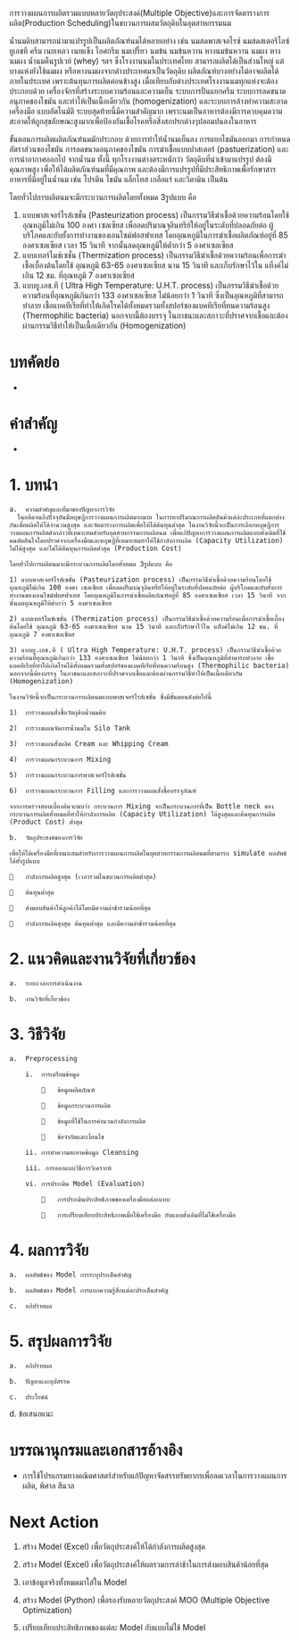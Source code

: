 การวางแผนการผลิตรวมแบบหลายวัตถุประสงค์(Multiple Objective)และการจัดตารางการผลิต(Production Scheduling)ในขบวนการผสมวัตถุดิบในอุตสาหกรรมนม

น้ำนมดิบสามารถนำมาแปรรูปเป็นผลิตภัณฑ์นมได้หลายอย่าง เช่น นมสดพาสเจอไรซ์ นมสดสเตอริไลซ์ยูเอชที ครีม เนยเหลว เนยแข็ง ไอศกรีม นมเปรี้ยว นมข้น นมข้นหวาน หางนมข้นหวาน นมผง หางนมผง น้ำนมคืนรูปเวย์ 
(whey) ฯลฯ ซึ่งโรงงานนมในประเทศไทย สามารถผลิตได้เป็นส่วนใหญ่ แต่บางแห่งยังใช้นมผง หรือหางนมผงจากต่างประเทศมาเป็นวัตถุดิบ ผลิตภัณฑ์บางอย่างไม่อาจผลิตได้ภายในประเทศ เพราะต้นทุนการผลิตค่อนข้างสูง 
เมื่อเทียบกับต่างประเทศโรงงานนมทุกแห่งจะต้องประกอบด้วย เครื่องจักรที่สร้างระบบความร้อนและความเย็น ระบบการปั่นแยกครีม ระบบการลดขนาดอนุภาคของไขมัน และทำให้เป็นเนื้อเดียวกัน (homogenization) และระบบการล้างทำความสะอาดเครื่องมือ แบบอัตโนมัติ ระบบสุดท้ายนี้มีความสำคัญมาก เพราะนมเป็นอาหารต้องมีการควบคุมความสะอาดให้ถูกสุขลักษณะสูงมากเพื่อป้องกันเชื้อโรคหรือสิ่งสกปรกต่างๆปลอมปนลงในอาหาร

ขั้นตอนการผลิตผลิตภัณฑ์นมมักประกอบ ด้วยการทำให้น้ำนมเย็นลง การแยกไขมันออกมา การกำหนดอัตราส่วนของไขมัน การลดขนาดอนุภาคของไขมัน การฆ่าเชื้อแบบปาสเตอร์ (pastuerization) และการนำอากาศออกไป
จากน้ำนม ทั้งนี้ ทุกโรงงานต่างตระหนักว่า วัตถุดิบที่นำเข้ามาแปรรูป ต้องมีคุณภาพสูง เพื่อให้ได้ผลิตภัณฑ์นมที่มีคุณภาพ และต้องมีการแปรรูปที่มีประสิทธิภาพเพื่อรักษาสารอาหารที่มีอยู่ในน้ำนม เช่น โปรตีน ไขมัน แล็กโทส 
เกลือแร่ และวิตามิน เป็นต้น

โดยทั่วไปการผลิตนมจะมีกระบวนการผลิตโดยทั้งหมด 3รูปแบบ คือ
  1) แบบพาสเจอร์ไรส์เซชั่น (Pasteurization process) เป็นกรรมวิธีฆ่าเชื้อด้วยความร้อนโดยใช้อุณหภูมิไม่เกิน 100 องศา เซลเซียส เพื่อลดปริมาณจุลินทรีย์ให้อยู่ในระดับที่ปลอดภัยต่อ ผู้บริโภคและยับยั้งการทำงานของเอนไซม์ฟอสฟาเทส โดยอุณหภูมิในการฆ่าเชื้อผลิตภัณฑ์อยู่ที่ 85 องศาเซลเซียส เวลา 15 วินาที จากนั้นลดอุณหภูมิให้ต่ำกว่า 5 องศาเซลเซียส
  2) แบบเทอร์ไมซ์เซชั่น (Thermization process) เป็นกรรมวิธีฆ่าเชื้อด้วยความร้อนเพื่อการฆ่าเชื้อเบื้องต้นโดยใช้ อุณหภูมิ 63-65 องศาเซลเซียส นาน 15 วินาที และเก็บรักษาไว้ใน แท็งค์ไม่เกิน 12 ชม. ที่อุณหภูมิ 7 องศาเซลเซียส
  3) แบบยู.เอช.ที ( Ultra High Temperature: U.H.T. process) เป็นกรรมวิธีฆ่าเชื้อด้วยความร้อนที่อุณหภูมิเกินกว่า 133 องศาเซลเซียส ไม่น้อยกว่า 1 วินาที ซึ่งเป็นอุณหภูมิที่สามารถทำลาย เชื้อแบคทีเรียที่ทำให้เกิดโรคได้ทั้งหมดรวมทั้งสปอร์ของแบคทีเรียที่ทนความร้อนสูง (Thermophilic bacteria) นอกจากนี้ต้องบรรจุ ในภาชนะและสภาวะที่ปราศจากเชื้อและต้องผ่านกรรมวิธีทำให้เป็นเนื้อเดียวกัน (Homogenization)



# บทคัดย่อ
-
# คำสำคัญ
-

# 1.	บทนำ

	a.	ความสำคัญและที่มาของปัญหาการวิจัย
      ในอดีตจนถึงปัจจุบันมีทฤษฎีการวางแผนการผลิตมากมาย ในการหาปริมาณการผลิตสินค้าแต่ล่ะประเภทที่แตกต่างกันเพื่อผลิตให้ได้จำนวนสูงสุด และจัดตารางการผลิตเพื่อให้ได้ต้นทุนต่ำสุด ในงานวิจัยนี้จะเป็นการเลือกทฤษฎีการวางแผนการผลิตดังกล่าวที่เหมาะสมสำหรับอุตสาหกรรมการผลิตนม เพื่อแก้ปัญหาการวางแผนการผลิตแบบดั้งเดิมที่ใช้คนตัดสินใจโดยปราศจากเครื่องมือและทฤษฎีที่เหมาะสมทำให้ใช้กำลังการผลิต (Capacity Utilization) ไม่ได้สูงสุด และไม่ได้ต้นทุนการผลิตต่ำสุด (Production Cost)

	โดยทั่วไปการผลิตนมจะมีกระบวนการผลิตโดยทั้งหมด 3รูปแบบ คือ

	1) แบบพาสเจอร์ไรส์เซชั่น (Pasteurization process) เป็นกรรมวิธีฆ่าเชื้อด้วยความร้อนโดยใช้อุณหภูมิไม่เกิน 100 องศา เซลเซียส เพื่อลดปริมาณจุลินทรีย์ให้อยู่ในระดับที่ปลอดภัยต่อ ผู้บริโภคและยับยั้งการทำงานของเอนไซม์ฟอสฟาเทส โดยอุณหภูมิในการฆ่าเชื้อผลิตภัณฑ์อยู่ที่ 85 องศาเซลเซียส เวลา 15 วินาที จากนั้นลดอุณหภูมิให้ต่ำกว่า 5 องศาเซลเซียส

	2) แบบเทอร์ไมซ์เซชั่น (Thermization process) เป็นกรรมวิธีฆ่าเชื้อด้วยความร้อนเพื่อการฆ่าเชื้อเบื้องต้นโดยใช้ อุณหภูมิ 63-65 องศาเซลเซียส นาน 15 วินาที และเก็บรักษาไว้ใน แท็งค์ไม่เกิน 12 ชม. ที่อุณหภูมิ 7 องศาเซลเซียส

	3) แบบยู.เอช.ที ( Ultra High Temperature: U.H.T. process) เป็นกรรมวิธีฆ่าเชื้อด้วยความร้อนที่อุณหภูมิเกินกว่า 133 องศาเซลเซียส ไม่น้อยกว่า 1 วินาที ซึ่งเป็นอุณหภูมิที่สามารถทำลาย เชื้อแบคทีเรียที่ทำให้เกิดโรคได้ทั้งหมดรวมทั้งสปอร์ของแบคทีเรียที่ทนความร้อนสูง (Thermophilic bacteria) นอกจากนี้ต้องบรรจุ ในภาชนะและสภาวะที่ปราศจากเชื้อและต้องผ่านกรรมวิธีทำให้เป็นเนื้อเดียวกัน (Homogenization)

	ในงานวิจัยนี้จะเป็นกระบวนการผลิตนมแบบพาสเจอร์ไรส์เซชั่น ซึ่งมีขั้นตอนดังต่อไปนี้

	1)	การวางแผนสั่งซื้อวัตถุดิบน้ำนมดิบ

	2)	การวางแผนจัดการน้ำนมใน Silo Tank

	3)	การวางแผนสั่งผลิต Cream และ Whipping Cream

	4)	การวางแผนกระบวนการ Mixing

	5)	การวางแผนกระบวนการพาสเจอร์ไรส์เซชั่น

	6)	การวางแผนกระบวนการ Filling และการวางแผนสั่งซื้อบรรจุภัณฑ์
 
 	จากการตรวจสอบเบื้องต้นจะพบว่า กระบวนการ Mixing จะเป็นกระบวนการที่เป็น Bottle neck ของกระบวนการผลิตทั้งหมดที่ทำให้กำลังการผลิต (Capacity Utilization) ได้สูงสุดและต้นทุนการผลิต (Product Cost) ต่ำสุด  

	b.	วัตถุประสงค์ของการวิจัย

	เพื่อให้ได้เครื่องมือที่เหมาะสมสำหรับการวางแผนการผลิตในอุตสาหกรรมการผลิตนมที่สามารถ simulate ผลลัพธ์ได้ทั้งรูปแบบ
 
 		กำลังการผลิตสูงสุด (เวลารวมในขบวนการผลิตต่ำสุด)

		ต้นทุนต่ำสุด

		ส่งมอบสินค้าให้ลูกค้าได้โดยมีความล่าช้ารวมน้อยที่สุด

		กำลังการผลิตสุงสุด ต้นทุนต่ำสุด และมีความล่าช้ารวมน้อยที่สุด

# 2.	แนวคิดและงานวิจัยที่เกี่ยวข้อง

	a.	ระยะเวลาการดำเนินงาน
  
	b.	งานวิจัยที่เกี่ยวข้อง

# 3.	วิธีวิจัย

	a.	Preprocessing

		i.	การเตรียมข้อมูล
 
 				ข้อมูลผลิตภัณฑ์
 
 				ข้อมูลกระบวนการผลิต

				ข้อมูลที่ใช้ในการคำนวนกำลังการผลิต
	
				ข้อจำกัดและเงื่อนไข

		ii.	การทำความสะอาดข้อมูล Cleansing

		iii. การออกแบบวิธีการวิเคราะห์

		vi.	การประเมิน Model (Evaluation)

				การประเมินประสิทธิภาพของเครื่องมือแต่ละแบบ

				การเปรียบเทียบประสิทธิภาพเมื่อใช้เครื่องมือ กับแบบดั้งเดิมที่ไม่ใช้เครื่องมือ

# 4.	ผลการวิจัย

	a.	ผลลัพธ์ของ Model การระบุประเด็นสำคัญ

	b.	ผลลัพธ์ของ Model การแยกความรู้สึกแต่ละประเด็นสำคัญ
	
 	c.	อภิปรายผล

# 5.	สรุปผลการวิจัย

	a.	อภิปรายผล
	
	b.	ปัญหาและอุปสรรค

	c.	ประโยชน์
	
  d.	ข้อเสนอแนะ


# บรรณานุกรมและเอกสารอ้างอิง

-	การใช้โปรแกรมทางคณิตศาสตร์สำหรับแก้ปัญหาจัดสรรทรัพยากรเพื่อลดเวลาในการวางแผนการผลิต, พิศาล สีนวล

# Next Action

1) สร้าง Model (Excel) เพื่อวัตถุประสงค์ให้ได้กำลังการผลิตสูงสุด

2) สร้าง Model (Excel) เพื่อวัตถุประสงค์ให้ผลรวมการล่าช้าในการส่งมอบสินค้าน้อยที่สุด

3) เอาข้อมูลจริงทั้งหมดมาใส่ใน Model 

4) สร้าง Model (Python) เพื่อรองรับหลายวัตถุประสงค์ MOO (Multiple Objective Optimization)

5) เปรียบเทียบประสิทธิภาพของแต่ละ Model กับแบบไม่ใช้ Model






